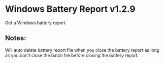 # Windows Battery Report v1.2.9
Get a Windows battery report.

## Notes:
Will auto delete battery report file when you close the battery report as long as you don't close the batch file before closing the battery report.  
